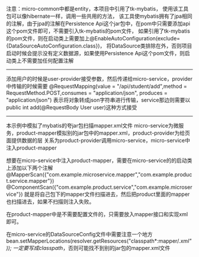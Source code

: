 注意：micro-common中都是entity，本项目中引用了tk-mybatis，
使用该工具包可以像hibernate一样，调用一些共用的方法，
该工具使mybatis拥有了jpa相同的注解，由于jpa的注解在Persistence Api这个jar包中，在pom中只需要添加api这个pom文件即可，不需要引入tk-mybatis的pom文件，
如果引用了tk-mybatis的pom文件，则在启动类上需要加上@EnableAutoConfiguration(exclude={DataSourceAutoConfiguration.class})，
将DataSource类排除在外，否则项目启动时候会提示没有定义数据源，如果使用Persistence Api这个pom文件，则启动类上不需要加任何配置注解


----------------------------------

添加用户的时候是user-provider接受参数，然后传递给micro-service，provider中传输的时候需要
@RequestMapping(value = "/api/student/add",method = RequestMethod.POST,consumes = "application/json", produces = "application/json")
表示将对象转成json字符串进行传输，service那边则需要以public int add(@RequestBody User user)这种方式接受


--------------------------------
本示例中模拟了mybatis的夸jar包扫描mapper.xml文件
micro-service为微服务，product-mapper模拟别的jar包中的mapper.xml，product-provider为给页面提供数据的层
关系为product-provider调用micro-service，micro-service中注入product-mapper

想要在micro-service中注入product-mapper，需要在micro-service的的启动类上添加以下两个注解
@MapperScan({"com.example.microservice.mapper","com.example.product.service.mapper"})
@ComponentScan({"com.example.product.service","com.example.microservice"})
就是将自己包下的mapper文件扫描进去，然后把product里面的mapper也扫描进去，如果不扫描则注入失败。

在product-mapper中是不需要配置文件的，只需要放入mapper接口和实现xml即可。

在micro-service的DataSourceConfig文件中需要注意一个地方
bean.setMapperLocations(resolver.getResources("classpath*:mapper/*.xml"));
一定要写成classpath*，否则可能找不到别的jar包的mapper.xml文件
